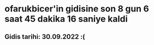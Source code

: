 # ofarukbicer'in gidisine son 8 gun 6 saat 45 dakika 16 saniye kaldi

## Gidis tarihi: 30.09.2022 :(
